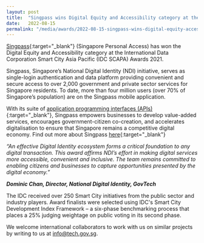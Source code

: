```yaml
---
layout: post
title:  "Singpass wins Digital Equity and Accessibility category at the IDC Smart City Asia Pacific Awards 2021"
date:   2022-08-15
permalink: "/media/awards/2022-08-15-singpass-wins-digital-equity-accessibility-category-idc-smart-city-asia-pacific-awards-2021"
---
```


[Singpass](https://www.developer.tech.gov.sg/products/categories/digital-identity/singpass/overview.html){:target="_blank"} (Singapore Personal Access) has won the Digital Equity and Accessibility category at the International Data Corporation Smart City Asia Pacific (IDC SCAPA) Awards 2021.

Singpass, Singapore’s National Digital Identity (NDI) initiative, serves as single-login authentication and data platform providing convenient and secure access to over 2,000 government and private sector services for Singapore residents. To date, more than four million users (over 70% of Singapore’s population) are on the Singpass mobile application.

With its suite of [application programming interfaces (APIs)](https://api.singpass.gov.sg/){:target="_blank"}, Singpass empowers businesses to develop value-added services, encourages government-citizen co-creation, and accelerates digitalisation to ensure that Singapore remains a competitive digital economy. Find out more about Singpass [here](https://www.developer.tech.gov.sg/products/categories/digital-identity/singpass/overview.html){:target="_blank"}

*“An effective Digital Identity ecosystem forms a critical foundation to any digital transaction.  This award affirms NDI’s effort in making digital services more accessible, convenient and inclusive.  The team remains committed to enabling citizens and businesses to capture opportunities presented by the digital economy.”*

<i><b>Dominic Chan, Director, National Digital Identity, GovTech</b></i>

The IDC received over 250 Smart City initiatives from the public sector and industry players. Award finalists were selected using IDC's Smart City Development Index Framework – a six-phase benchmarking process that places a 25% judging weightage on public voting in its second phase.

We welcome international collaborators to work with us on similar projects by writing to us at <info@tech.gov.sg>.
